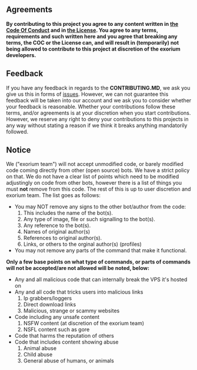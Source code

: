 ## Agreements

**By contributing to this project you agree to any content written in [the Code Of Conduct](https://github.com/FireGamingYT/protogen/blob/master/CODE_OF_CONDUCT.md) and in [the License](https://github.com/FireGamingYT/protogen/blob/master/LICENSE). You agree to any terms, requirements and such written here and you agree that breaking any terms, the COC or the License can, and will result in (temporarily) not being allowed to contribute to this project at discretion of the exorium developers.**

## Feedback

If you have any feedback in regards to the **CONTRIBUTING.MD**, we ask you give us this in forms of [issues](https://github.com/FireGamingYT/protogen/issues/new/choose). However, we can not guarantee this feedback will be taken into our account and we ask you to consider whether your feedback is reasonable. Whether your contributions follow these terms, and/or agreements is at your discretion when you start contributions. However, we reserve any right to deny your contributions to this projects in any way without stating a reason if we think it breaks anything mandatorily followed.

## Notice
We ("exorium team") will not accept unmodified code, or barely modified code coming directly from other (open source) bots. We have a strict policy on that. We do not have a clear list of points which need to be modified adjustingly on code from other bots, however there is a list of things you must **not** remove from this code. The rest of this is up to user discretion and exorium team. The list goes as follows:
- You may NOT remove any signs to the other bot/author from the code:
    1. This includes the name of the bot(s).
    2. Any type of image, file or such signalling to the bot(s).
    3. Any reference to the bot(s).
    4. Names of original author(s)
    5. References to original author(s).
    6. Links, or others to the orginal author(s) (profiles)
- You may not remove any parts of the command that make it functional.

**Only a few base points on what type of commands, or parts of commands will not be accepted/are not allowed will be noted, below:**
- Any and all malicious code that can internally break the VPS it's hosted on
- Any and all code that tricks users into malicious links
    1. Ip grabbers/loggers
    2. Direct download links
    3. Malicious, strange or scammy websites
- Code including any unsafe content
    1. NSFW content (at discretion of the exorium team)
    2. NSFL content such as gore
- Code that harms the reputation of others
- Code that includes content showing abuse
    1. Animal abuse
    2. Child abuse
    3. General abuse of humans, or animals
    
    

